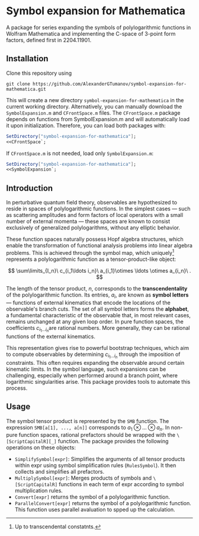 # Symbol expansion for Mathematica
A package for series expanding the symbols of polylogarithmic functions in Wolfram Mathematica and implementing the C-space of 3-point form factors, defined first in 2204.11901.
## Installation
Clone this repository using
```console
git clone https://github.com/AlexanderGTumanov/symbol-expansion-for-mathematica.git
```
This will create a new directory ``symbol-expansion-for-mathematica`` in the current working directory. Alternatively, you can manually download the ``SymbolExpansion.m`` and  ``CFrontSpace.m`` files. The ``CFrontSpace.m`` package depends on functions from SymbolExpansion.m and will automatically load it upon initialization. Therefore, you can load both packages with:
```mathematica
SetDirectory["symbol-expansion-for-mathematica"];
<<CFrontSpace`;
```
If ``CFrontSpace.m`` is not needed, load only ``SymbolExpansion.m``:
```mathematica
SetDirectory["symbol-expansion-for-mathematica"];
<<SymbolExpansion`;
```
## Introduction
In perturbative quantum field theory, observables are hypothesized to reside in spaces of polylogarithmic functions. In the simplest cases — such as scattering amplitudes and form factors of local operators with a small number of external momenta — these spaces are known to consist exclusively of generalized polylogarithms, without any elliptic behavior.

These function spaces naturally possess Hopf algebra structures, which enable the transformation of functional analysis problems into linear algebra problems. This is achieved through the symbol map, which uniquely[^1] represents a polylogarithmic function as a tensor-product-like object:

$$
\sum\limits_{I_n}\ c_{i_1\ldots i_n}\ a_{i_1}\otimes \ldots \otimes a_{i_n}\ .
$$

The length of the tensor product, $n$, corresponds to the **transcendentality** of the polylogarithmic function. Its entries, $a_i$​, are known as **symbol letters** — functions of external kinematics that encode the locations of the observable's branch cuts. The set of all symbol letters forms the **alphabet**, a fundamental characteristic of the observable that, in most relevant cases, remains unchanged at any given loop order. In pure function spaces, the coefficients $c_{i_1\ldots i_n}$​​ are rational numbers. More generally, they can be rational functions of the external kinematics.

This representation gives rise to powerful bootstrap techniques, which aim to compute observables by determining $c_{i_1\ldots i_n}$ through the imposition of constraints. This often requires expanding the observable around certain kinematic limits. In the symbol language, such expansions can be challenging, especially when performed around a branch point, where logarithmic singularities arise. This package provides tools to automate this process.

## Usage
The symbol tensor product is represented by the ``SMB`` function. The expression ``SMB[a[1], ..., a[n]]`` corresponds to $a_1\otimes\ldots\otimes a_n$. In non-pure function spaces, rational prefactors should be wrapped with the ``\[ScriptCapitalR][_]`` function. The package provides the following operations on these objects:

* ``SimplifySymbol[expr]``: Simplifies the arguments of all tensor products within expr using symbol simplification rules (``RulesSymbol``). It then collects and simplifies all prefactors.
* ``MultiplySymbol[expr]``: Merges products of symbols and ``\[ScriptCapitalR]`` functions in each term of expr according to symbol multiplication rules.
* ``Convert[expr]`` returns the symbol of a polylogarithmic function.
* ``ParallelConvert[expr]`` returns the symbol of a polylogarithmic function. This function uses parallel avaluation to spped up the calculation.

[^1]: Up to transcendental constatnts.
